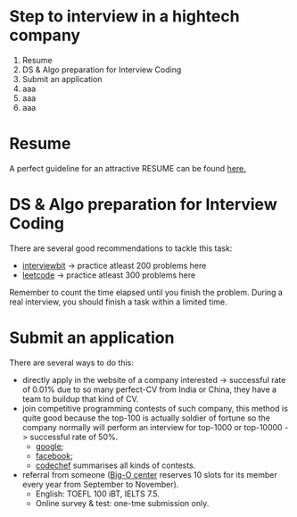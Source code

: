 # Step to interview in a hightech company

1. Resume 
1. DS & Algo preparation for Interview Coding
1. Submit an application
1. aaa
1. aaa
1. aaa

# Resume
A perfect guideline for an attractive RESUME can be found [here.](https://www.careercup.com/resume/)

# DS & Algo preparation for Interview Coding
There are several good recommendations to tackle this task:

- [interviewbit](https://www.interviewbit.com/practice/) -> practice atleast 200 problems here
- [leetcode](https://leetcode.com/problemset) -> practice atleast 300 problems here

Remember to count the time elapsed until you finish the problem. During a real interview, you should finish a task within a limited time. 

# Submit an application
There are several ways to do this:

- directly apply in the website of a company interested -> successful rate of 0.01% due to so many perfect-CV from India or China, they have a team to buildup that kind of CV.
- join competitive programming contests of such company, this method is quite good because the top-100 is actually soldier of fortune so the company normally will perform an interview for top-1000 or top-10000 -> successful rate of 50%.
   - [google](https://codingcompetitions.withgoogle.com/codejam);
   - [facebook](https://www.facebook.com/hackercup/contest);
   - [codechef](https://www.codechef.com/) summarises all kinds of contests.
- referral from someone ([Big-O center](http://bigocoding.com/) reserves 10 slots for its member every year from September to November).
   - English: TOEFL 100 iBT, IELTS 7.5.
   - Online survey & test: one-tme submission only. 

